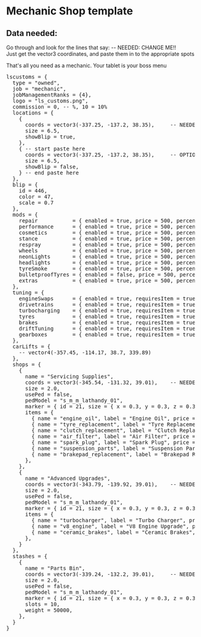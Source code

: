 # Mechanic Shop template

## Data needed:
Go through and look for the lines that say: -- NEEDED: CHANGE ME!!  
Just get the vector3 coordinates, and paste them in to the appropriate spots  

That's all you need as a mechanic. Your tablet is your boss menu

<pre>
lscustoms = {
  type = "owned",
  job = "mechanic",
  jobManagementRanks = {4},
  logo = "ls_customs.png",
  commission = 0, -- %, 10 = 10%
  locations = {
    {
      coords = vector3(-337.25, -137.2, 38.35),     -- NEEDED: CHANGE ME!! This is where the customers will open the menu
      size = 6.5,
      showBlip = true,
    },
    { -- start paste here
      coords = vector3(-337.25, -137.2, 38.35),     -- OPTIONAL: Just copy everything from the starting { just above this line to the ending }
      size = 6.5,
      showBlip = false,
    } -- end paste here
  },
  blip = {
    id = 446,
    color = 47,
    scale = 0.7
  },
  mods = {
    repair           = { enabled = true, price = 500, percentVehVal = 0.01 },
    performance      = { enabled = true, price = 500, percentVehVal = 0.01, priceMult = 0.1 },
    cosmetics        = { enabled = true, price = 500, percentVehVal = 0.01, priceMult = 0.1 },
    stance           = { enabled = true, price = 500, percentVehVal = 0.01 },
    respray          = { enabled = true, price = 500, percentVehVal = 0.01 },
    wheels           = { enabled = true, price = 500, percentVehVal = 0.01, priceMult = 0.1 },
    neonLights       = { enabled = true, price = 500, percentVehVal = 0.01 },
    headlights       = { enabled = true, price = 500, percentVehVal = 0.01 },
    tyreSmoke        = { enabled = true, price = 500, percentVehVal = 0.01 },
    bulletproofTyres = { enabled = false, price = 500, percentVehVal = 0.01 },
    extras           = { enabled = true, price = 500, percentVehVal = 0.01 }
  },
  tuning = {
    engineSwaps      = { enabled = true, requiresItem = true },
    drivetrains      = { enabled = true, requiresItem = true },
    turbocharging    = { enabled = true, requiresItem = true },
    tyres            = { enabled = true, requiresItem = true },
    brakes           = { enabled = true, requiresItem = true },
    driftTuning      = { enabled = true, requiresItem = true },
    gearboxes        = { enabled = true, requiresItem = true },
  },
  carLifts = {
    -- vector4(-357.45, -114.17, 38.7, 339.89)
  },
  shops = {
    {
      name = "Servicing Supplies",
      coords = vector3(-345.54, -131.32, 39.01),    -- NEEDED: CHANGE ME!! This is where the mechanics will purchase their most used items
      size = 2.0,
      usePed = false,
      pedModel = "s_m_m_lathandy_01",
      marker = { id = 21, size = { x = 0.3, y = 0.3, z = 0.3 }, color = { r = 255, g = 255, b = 255, a = 120 }, bobUpAndDown = 0, faceCamera = 0, rotate = 1, drawOnEnts = 0 },
      items = {
        { name = "engine_oil", label = "Engine Oil", price = 50 },
        { name = "tyre_replacement", label = "Tyre Replacement", price = 2500 },
        { name = "clutch_replacement", label = "Clutch Replacement", price = 3000 },
        { name = "air_filter", label = "Air Filter", price = 300 },
        { name = "spark_plug", label = "Spark Plug", price = 100 },
        { name = "suspension_parts", label = "Suspension Parts", price = 2500 },
        { name = "brakepad_replacement", label = "Brakepad Replacement", price = 1500 },
      },
    },
    {
      name = "Advanced Upgrades",
      coords = vector3(-343.79, -139.92, 39.01),    -- NEEDED: CHANGE ME!! This is where the mechanics will purchase their more unique items
      size = 2.0,
      usePed = false,
      pedModel = "s_m_m_lathandy_01",
      marker = { id = 21, size = { x = 0.3, y = 0.3, z = 0.3 }, color = { r = 255, g = 255, b = 255, a = 120 }, bobUpAndDown = 0, faceCamera = 0, rotate = 1, drawOnEnts = 0 },
      items = {
        { name = "turbocharger", label = "Turbo Charger", price = 25000 },
        { name = "v8_engine", label = "V8 Engine Upgrade", price = 40000 },
        { name = "ceramic_brakes", label = "Ceramic Brakes", price = 15000 },
      },
    }
  },
  stashes = {
    {
      name = "Parts Bin",
      coords = vector3(-339.24, -132.2, 39.01),     -- NEEDED: CHANGE ME!! This is where the mechanics will stash their supplies
      size = 2.0,
      usePed = false,
      pedModel = "s_m_m_lathandy_01",
      marker = { id = 21, size = { x = 0.3, y = 0.3, z = 0.3 }, color = { r = 255, g = 255, b = 255, a = 120 }, bobUpAndDown = 0, faceCamera = 0, rotate = 1, drawOnEnts = 0 },
      slots = 10,
      weight = 50000,
    },
  }
}
</pre>
